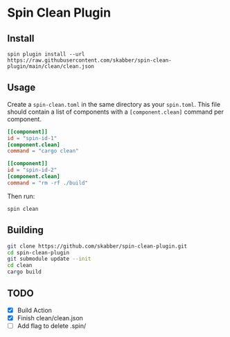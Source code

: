# Spin Clean Plugin

## Install

`spin plugin install --url https://raw.githubusercontent.com/skabber/spin-clean-plugin/main/clean/clean.json`

## Usage

Create a `spin-clean.toml` in the same directory as your `spin.toml`.
This file should contain a list of components with a `[component.clean]` command per component.

```toml
[[component]]
id = "spin-id-1"
[component.clean]
command = "cargo clean"

[[component]]
id = "spin-id-2"
[component.clean]
command = "rm -rf ./build"
```

Then run:

`spin clean`

## Building

```bash
git clone https://github.com/skabber/spin-clean-plugin.git
cd spin-clean-plugin
git submodule update --init
cd clean
cargo build
```

## TODO

- [x] Build Action
- [x] Finish clean/clean.json
- [ ] Add flag to delete .spin/
